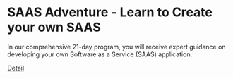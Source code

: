 # SAAS Adventure - Learn to Create your own SAAS

In our comprehensive 21-day program, you will receive expert guidance on developing your own Software as a Service (SAAS) application. 

[Detail](https://eduitfree.com/courses/saas-adventure-learn-to-create-your-own-saas)